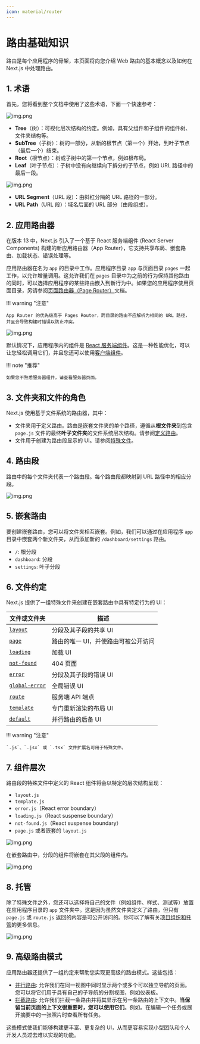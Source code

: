 ```yaml
---
icon: material/router
---
```


# 路由基础知识

路由是每个应用程序的骨架，本页面将向您介绍 Web 路由的基本概念以及如何在 Next.js 中处理路由。

## 1. 术语

首先，您将看到整个文档中使用了这些术语，下面一个快速参考：

![img.png](https://mingminyu.github.io/webassets/images/20250607/25.png)

- **Tree**（树）：可视化层次结构的约定。例如，具有父组件和子组件的组件树、文件夹结构等。
- **SubTree**（子树）：树的一部分，从新的根节点（第一个）开始，到叶子节点（最后一个）结束。
- **Root**（根节点）：树或子树中的第一个节点，例如根布局。
- **Leaf**（叶子节点）：子树中没有向继续向下拆分的子节点，例如 URL 路径中的最后一段。

![img.png](https://mingminyu.github.io/webassets/images/20250607/26.png)

- **URL Segment**（URL 段）：由斜杠分隔的 URL 路径的一部分。
- **URL Path**（URL 段）：域名后面的 URL 部分（由段组成）。

## 2. 应用路由器

在版本 13 中，Next.js 引入了一个基于 React 服务端组件 (React Server Components) 构建的新应用路由器（App Router），它支持共享布局、嵌套路由、加载状态、错误处理等。

应用路由器在名为 `app` 的目录中工作。应用程序目录 `app` 与页面目录 `pages` 一起工作，以允许增量调用。这允许我们在 `pages` 目录中为之前的行为保持其他路由的同时，可以选择应用程序的某些路由嵌入到新行为中。如果您的应用程序使用页面目录，另请参阅[页面路由器（Page Router）](https://nextjs.org/docs/pages/building-your-application/routing)文档。

!!! warning "注意"

    App Router 的优先级高于 Pages Router，跨目录的路由不应解析为相同的 URL 路径，并且会导致构建时错误以防止冲突。    

![img.png](https://mingminyu.github.io/webassets/images/20250607/27.png)

默认情况下，应用程序内的组件是 [React 服务端组件](https://nextjs.org/docs/app/building-your-application/rendering/server-components)。这是一种性能优化，可以让您轻松调用它们，并且您还可以使用[客户端组件](https://nextjs.org/docs/app/building-your-application/rendering/client-components)。

!!! note "推荐"
    
    如果您不熟悉服务器组件，请查看服务器页面。

## 3. 文件夹和文件的角色

Next.js 使用基于文件系统的路由器，其中：

- 文件夹用于定义路由。路由是嵌套文件夹的单个路径，遵循从**根文件夹**到包含 `page.js` 文件的最终**叶子文件夹**的文件系统层次结构。请参阅[定义路由](https://nextjs.org/docs/app/building-your-application/routing/defining-routes)。
- 文件用于创建为路由段显示的 UI。请参阅[特殊文件](https://nextjs.org/docs/app/building-your-application/routing#file-conventions)。

## 4. 路由段

路由中的每个文件夹代表一个路由段。每个路由段都映射到 URL 路径中的相应分段。

![img.png](https://mingminyu.github.io/webassets/images/20250607/28.png)

## 5. 嵌套路由

要创建嵌套路由，您可以将文件夹相互嵌套。例如，我们可以通过在应用程序 `app` 目录中嵌套两个新文件夹，从而添加新的 `/dashboard/settings` 路由。

- `/`: 根分段
- `dashboard`: 分段
- `settings`: 叶子分段

## 6. 文件约定

Next.js 提供了一组特殊文件来创建在嵌套路由中具有特定行为的 UI：

| 文件或文件夹                                                                                                  | 描述                  |
|---------------------------------------------------------------------------------------------------------|---------------------|
| [`layout`](https://nextjs.org/docs/app/building-your-application/routing/pages-and-layouts#layouts)     | 分段及其子段的共享 UI        |
| [`page`](https://nextjs.org/docs/app/building-your-application/routing/pages-and-layouts#pages)         | 路由的唯一 UI，并使路由可被公开访问 |
| [`loading`](https://nextjs.org/docs/app/building-your-application/routing/loading-ui-and-streaming)     | 加载 UI               |
| [`not-found`](https://nextjs.org/docs/app/api-reference/file-conventions/not-found)                     | 404 页面              |
| [`error`](https://nextjs.org/docs/app/building-your-application/routing/error-handling)                 | 分段及其子段的错误 UI        |
| [`global-error`](https://nextjs.org/docs/app/building-your-application/routing/error-handling)          | 全局错误 UI             |
| [`route`](https://nextjs.org/docs/app/building-your-application/routing/route-handlers)                 | 服务端 API 端点          |
| [`template`](https://nextjs.org/docs/app/building-your-application/routing/pages-and-layouts#templates) | 专门重新渲染的布局 UI        |
| [`default`](https://nextjs.org/docs/app/api-reference/file-conventions/default)                         | 并行路由的后备 UI          |

!!! warning "注意"

    `.js`、`.jsx` 或 `.tsx` 文件扩展名可用于特殊文件。

## 7. 组件层次

路由段的特殊文件中定义的 React 组件将会以特定的层次结构呈现：

- `layout.js`
- `template.js`
- `error.js`（React error boundary）
- `loading.js`（React suspense boundary）
- `not-found.js`（React suspense boundary）
- `page.js` 或者嵌套的 `layout.js`

![img.png](https://mingminyu.github.io/webassets/images/20250607/29.png)

在嵌套路由中，分段的组件将嵌套在其父段的组件内。

![img.png](https://mingminyu.github.io/webassets/images/20250607/30.png)

## 8. 托管

除了特殊文件之外，您还可以选择将自己的文件（例如组件、样式、测试等）放置在应用程序目录的 `app` 文件夹中。这是因为虽然文件夹定义了路由，但只有 `page.js` 或 `route.js` 返回的内容是可公开访问的。你可以了解有关[项目组织和托管](https://nextjs.org/docs/app/building-your-application/routing/colocation)的更多信息。

![img.png](https://mingminyu.github.io/webassets/images/20250607/31.png)

## 9. 高级路由模式

应用路由器还提供了一组约定来帮助您实现更高级的路由模式。这些包括：

- [并行路由](https://nextjs.org/docs/app/building-your-application/routing/parallel-routes): 允许我们在同一视图中同时显示两个或多个可以独立导航的页面。您可以将它们用于具有自己的子导航的分割视图，例如仪表板。 
- [拦截路由](https://nextjs.org/docs/app/building-your-application/routing/intercepting-routes): 允许我们拦截一条路由并将其显示在另一条路由的上下文中。**当保留当前页面的上下文很重要时，您可以使用它们**。例如。在编辑一个任务或展开摘要中的一张照片时查看所有任务。

这些模式使我们能够构建更丰富、更复杂的 UI，从而更容易实现小型团队和个人开发人员过去难以实现的功能。
